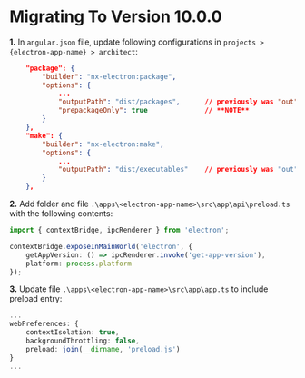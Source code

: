 # Migrating To Version 10.0.0


**1.** In `angular.json` file, update following configurations in `projects > {electron-app-name} > architect`:
```json
    "package": {
        "builder": "nx-electron:package",
        "options": {
            ...
            "outputPath": "dist/packages",      // previously was "out"
            "prepackageOnly": true              // **NOTE**
        }
    },
    "make": {
        "builder": "nx-electron:make",
        "options": {
            ...
            "outputPath": "dist/executables"    // previously was "out"
        }
    },
```

**2.** Add folder and file `.\apps\<electron-app-name>\src\app\api\preload.ts` with the following contents:

```typescript
import { contextBridge, ipcRenderer } from 'electron';

contextBridge.exposeInMainWorld('electron', {
    getAppVersion: () => ipcRenderer.invoke('get-app-version'),
    platform: process.platform
});
```

**3.** Update file `.\apps\<electron-app-name>\src\app\app.ts` to include preload entry:

```typescript
...
webPreferences: {
    contextIsolation: true,
    backgroundThrottling: false,
    preload: join(__dirname, 'preload.js')
}
...
```

